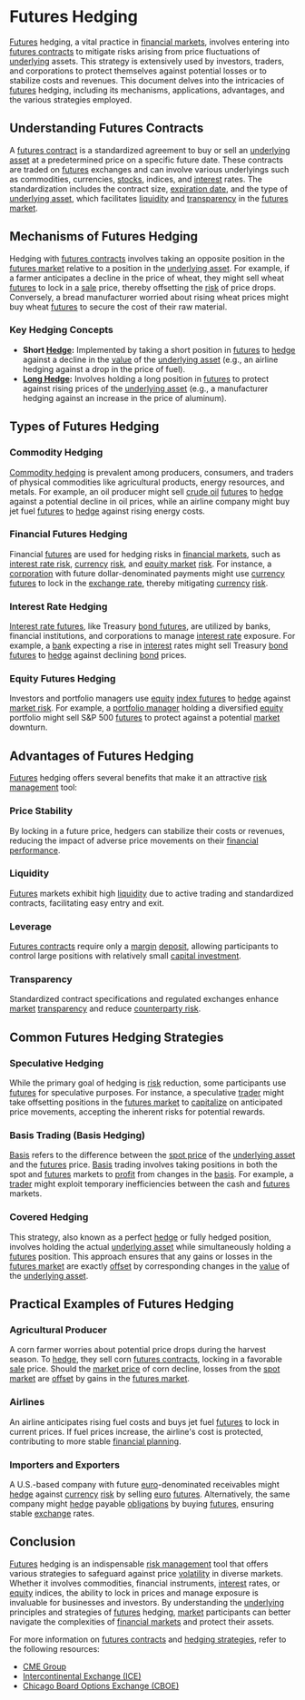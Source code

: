 # Futures Hedging

[Futures](../f/futures.md) hedging, a vital practice in [financial markets](../f/financial_market.md), involves entering into [futures contracts](../f/futures_contracts.md) to mitigate risks arising from price fluctuations of [underlying](../u/underlying.md) assets. This strategy is extensively used by investors, traders, and corporations to protect themselves against potential losses or to stabilize costs and revenues. This document delves into the intricacies of [futures](../f/futures.md) hedging, including its mechanisms, applications, advantages, and the various strategies employed.

## Understanding Futures Contracts

A [futures contract](../f/futures_contract.md) is a standardized agreement to buy or sell an [underlying asset](../u/underlying_asset.md) at a predetermined price on a specific future date. These contracts are traded on [futures](../f/futures.md) exchanges and can involve various underlyings such as commodities, currencies, [stocks](../s/stock.md), indices, and [interest](../i/interest.md) rates. The standardization includes the contract size, [expiration date](../e/expiration_date.md), and the type of [underlying asset](../u/underlying_asset.md), which facilitates [liquidity](../l/liquidity.md) and [transparency](../t/transparency.md) in the [futures market](../f/futures_market.md).

## Mechanisms of Futures Hedging

Hedging with [futures contracts](../f/futures_contracts.md) involves taking an opposite position in the [futures market](../f/futures_market.md) relative to a position in the [underlying asset](../u/underlying_asset.md). For example, if a farmer anticipates a decline in the price of wheat, they might sell wheat [futures](../f/futures.md) to lock in a [sale](../s/sale.md) price, thereby offsetting the [risk](../r/risk.md) of price drops. Conversely, a bread manufacturer worried about rising wheat prices might buy wheat [futures](../f/futures.md) to secure the cost of their raw material.

### Key Hedging Concepts
- **Short [Hedge](../h/hedge.md):** Implemented by taking a short position in [futures](../f/futures.md) to [hedge](../h/hedge.md) against a decline in the [value](../v/value.md) of the [underlying asset](../u/underlying_asset.md) (e.g., an airline hedging against a drop in the price of fuel).
- **[Long Hedge](../l/long_hedge.md):** Involves holding a long position in [futures](../f/futures.md) to protect against rising prices of the [underlying asset](../u/underlying_asset.md) (e.g., a manufacturer hedging against an increase in the price of aluminum).

## Types of Futures Hedging

### Commodity Hedging

[Commodity hedging](../c/commodity_hedging.md) is prevalent among producers, consumers, and traders of physical commodities like agricultural products, energy resources, and metals. For example, an oil producer might sell [crude oil](../c/crude_oil.md) [futures](../f/futures.md) to [hedge](../h/hedge.md) against a potential decline in oil prices, while an airline company might buy jet fuel [futures](../f/futures.md) to [hedge](../h/hedge.md) against rising energy costs.

### Financial Futures Hedging

Financial [futures](../f/futures.md) are used for hedging risks in [financial markets](../f/financial_market.md), such as [interest rate risk](../i/interest_rate_risk.md), [currency](../c/currency.md) [risk](../r/risk.md), and [equity market](../e/equity_market.md) [risk](../r/risk.md). For instance, a [corporation](../c/corporation.md) with future dollar-denominated payments might use [currency](../c/currency.md) [futures](../f/futures.md) to lock in the [exchange rate](../e/exchange_rate.md), thereby mitigating [currency](../c/currency.md) [risk](../r/risk.md).

### Interest Rate Hedging

[Interest rate futures](../i/interest_rate_futures.md), like Treasury [bond futures](../b/bond_futures.md), are utilized by banks, financial institutions, and corporations to manage [interest rate](../i/interest_rate.md) exposure. For example, a [bank](../b/bank.md) expecting a rise in [interest](../i/interest.md) rates might sell Treasury [bond futures](../b/bond_futures.md) to [hedge](../h/hedge.md) against declining [bond](../b/bond.md) prices.

### Equity Futures Hedging

Investors and portfolio managers use [equity](../e/equity.md) [index futures](../i/index_futures.md) to [hedge](../h/hedge.md) against [market risk](../m/market_risk.md). For example, a [portfolio manager](../p/portfolio_manager.md) holding a diversified [equity](../e/equity.md) portfolio might sell S&P 500 [futures](../f/futures.md) to protect against a potential [market](../m/market.md) downturn.

## Advantages of Futures Hedging

[Futures](../f/futures.md) hedging offers several benefits that make it an attractive [risk management](../r/risk_management.md) tool:

### Price Stability
By locking in a future price, hedgers can stabilize their costs or revenues, reducing the impact of adverse price movements on their [financial performance](../f/financial_performance.md).

### Liquidity
[Futures](../f/futures.md) markets exhibit high [liquidity](../l/liquidity.md) due to active trading and standardized contracts, facilitating easy entry and exit.

### Leverage
[Futures contracts](../f/futures_contracts.md) require only a [margin](../m/margin.md) [deposit](../d/deposit.md), allowing participants to control large positions with relatively small [capital investment](../c/capital_investment.md).

### Transparency
Standardized contract specifications and regulated exchanges enhance [market](../m/market.md) [transparency](../t/transparency.md) and reduce [counterparty risk](../c/counterparty_risk.md).

## Common Futures Hedging Strategies

### Speculative Hedging

While the primary goal of hedging is [risk](../r/risk.md) reduction, some participants use [futures](../f/futures.md) for speculative purposes. For instance, a speculative [trader](../t/trader.md) might take offsetting positions in the [futures market](../f/futures_market.md) to [capitalize](../c/capitalize.md) on anticipated price movements, accepting the inherent risks for potential rewards.

### Basis Trading (Basis Hedging)
[Basis](../b/basis.md) refers to the difference between the [spot price](../s/spot_price.md) of the [underlying asset](../u/underlying_asset.md) and the [futures](../f/futures.md) price. [Basis](../b/basis.md) trading involves taking positions in both the spot and [futures](../f/futures.md) markets to [profit](../p/profit.md) from changes in the [basis](../b/basis.md). For example, a [trader](../t/trader.md) might exploit temporary inefficiencies between the cash and [futures](../f/futures.md) markets.

### Covered Hedging
This strategy, also known as a perfect [hedge](../h/hedge.md) or fully hedged position, involves holding the actual [underlying asset](../u/underlying_asset.md) while simultaneously holding a [futures](../f/futures.md) position. This approach ensures that any gains or losses in the [futures market](../f/futures_market.md) are exactly [offset](../o/offset.md) by corresponding changes in the [value](../v/value.md) of the [underlying asset](../u/underlying_asset.md).

## Practical Examples of Futures Hedging

### Agricultural Producer
A corn farmer worries about potential price drops during the harvest season. To [hedge](../h/hedge.md), they sell corn [futures contracts](../f/futures_contracts.md), locking in a favorable [sale](../s/sale.md) price. Should the [market price](../m/market_price.md) of corn decline, losses from the [spot market](../s/spot_market.md) are [offset](../o/offset.md) by gains in the [futures market](../f/futures_market.md).

### Airlines
An airline anticipates rising fuel costs and buys jet fuel [futures](../f/futures.md) to lock in current prices. If fuel prices increase, the airline's cost is protected, contributing to more stable [financial planning](../f/financial_planning.md).

### Importers and Exporters
A U.S.-based company with future [euro](../e/euro.md)-denominated receivables might [hedge](../h/hedge.md) against [currency](../c/currency.md) [risk](../r/risk.md) by selling [euro](../e/euro.md) [futures](../f/futures.md). Alternatively, the same company might [hedge](../h/hedge.md) payable [obligations](../o/obligation.md) by buying [futures](../f/futures.md), ensuring stable [exchange](../e/exchange.md) rates.

## Conclusion

[Futures](../f/futures.md) hedging is an indispensable [risk management](../r/risk_management.md) tool that offers various strategies to safeguard against price [volatility](../v/volatility.md) in diverse markets. Whether it involves commodities, financial instruments, [interest](../i/interest.md) rates, or [equity](../e/equity.md) indices, the ability to lock in prices and manage exposure is invaluable for businesses and investors. By understanding the [underlying](../u/underlying.md) principles and strategies of [futures](../f/futures.md) hedging, [market](../m/market.md) participants can better navigate the complexities of [financial markets](../f/financial_market.md) and protect their assets.

For more information on [futures contracts](../f/futures_contracts.md) and [hedging strategies](../h/hedging_strategies.md), refer to the following resources:
- [CME Group](https://www.cmegroup.com/)
- [Intercontinental Exchange (ICE)](https://www.theice.com/)
- [Chicago Board Options Exchange (CBOE)](https://www.cboe.com/)
